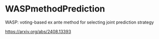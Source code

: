 # WASPmethodPrediction
WASP: voting-based ex ante method for selecting joint prediction strategy

https://arxiv.org/abs/2408.13393
